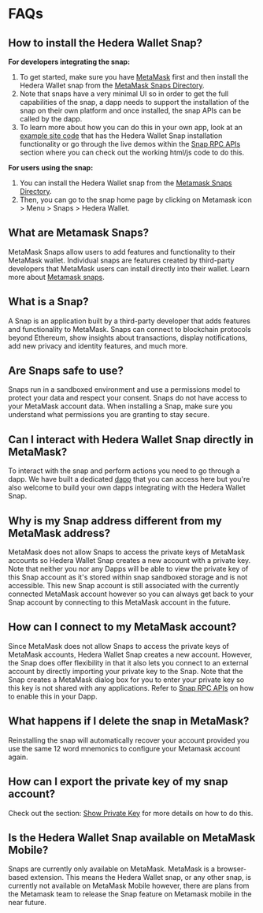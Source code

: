 # FAQs

## How to install the Hedera Wallet Snap?

**For developers integrating the snap:**

1. To get started, make sure you have [MetaMask](https://metamask.io/) first and then install the Hedera Wallet snap from the [MetaMask Snaps Directory](https://snaps.metamask.io/snap/npm/hashgraph/hedera-wallet-snap/).&#x20;
2. Note that snaps have a very minimal UI so in order to get the full capabilities of the snap, a dapp needs to support the installation of the snap on their own platform and once installed, the snap APIs can be called by the dapp.&#x20;
3. To learn more about how you can do this in your own app, look at an [example site code](https://github.com/hashgraph/hedera-metamask-snaps/tree/main/packages/hedera-wallet-snap/packages/site) that has the Hedera Wallet Snap installation functionality or go through the live demos within the [Snap RPC APIs](../hedera-wallet-snap/snap-rpc-apis/) section where you can check out the working html/js code to do this.

**For users using the snap:**

1. You can install the Hedera Wallet snap from the [Metamask Snaps Directory](https://snaps.metamask.io/snap/npm/hashgraph/hedera-wallet-snap/).&#x20;
2. Then, you can go to the snap home page by clicking on Metamask icon > Menu > Snaps > Hedera Wallet.

## What are Metamask Snaps?

MetaMask Snaps allow users to add features and functionality to their MetaMask wallet. Individual snaps are features created by third-party developers that MetaMask users can install directly into their wallet. Learn more about [Metamask snaps](https://metamask.io/snaps/).

## What is a Snap?

A Snap is an application built by a third-party developer that adds features and functionality to MetaMask. Snaps can connect to blockchain protocols beyond Ethereum, show insights about transactions, display notifications, add new privacy and identity features, and much more.

## Are Snaps safe to use?

Snaps run in a sandboxed environment and use a permissions model to protect your data and respect your consent. Snaps do not have access to your MetaMask account data. When installing a Snap, make sure you understand what permissions you are granting to stay secure.&#x20;

## Can I interact with Hedera Wallet Snap directly in MetaMask?

To interact with the snap and perform actions you need to go through a dapp. We have built a dedicated [dapp](https://pulse.tuum.tech/) that you can access here but you're also welcome to build your own dapps integrating with the Hedera Wallet Snap.

## Why is my Snap address different from my MetaMask address?

MetaMask does not allow Snaps to access the private keys of MetaMask accounts so Hedera Wallet Snap creates a new account with a private key. Note that neither you nor any Dapps will be able to view the private key of this Snap account as it's stored within snap sandboxed storage and is not accessible. This new Snap account is still associated with the currently connected MetaMask account however so you can always get back to your Snap account by connecting to this MetaMask account in the future.

## How can I connect to my MetaMask account?

Since MetaMask does not allow Snaps to access the private keys of MetaMask accounts, Hedera Wallet Snap creates a new account. However, the Snap does offer flexibility in that it also lets you connect to an external account by directly importing your private key to the Snap. Note that the Snap creates a MetaMask dialog box for you to enter your private key so this key is not shared with any applications. Refer to [Snap RPC APIs](../hedera-wallet-snap/snap-rpc-apis/) on how to enable this in your Dapp.

## What happens if I delete the snap in MetaMask?

Reinstalling the snap will automatically recover your account provided you use the same 12 word mnemonics to configure your Metamask account again.&#x20;

## How can I export the private key of my snap account?

Check out the section: [Show Private Key](../hedera-wallet-snap/snap-rpc-apis/snap-state-apis/showaccountprivatekey.md) for more details on how to do this.

## Is the Hedera Wallet Snap available on MetaMask Mobile?

Snaps are currently only available on MetaMask. MetaMask is a browser-based extension. This means the Hedera Wallet snap, or any other snap, is currently not available on MetaMask Mobile however, there are plans from the Metamask team to release the Snap feature on Metamask mobile in the near future.
